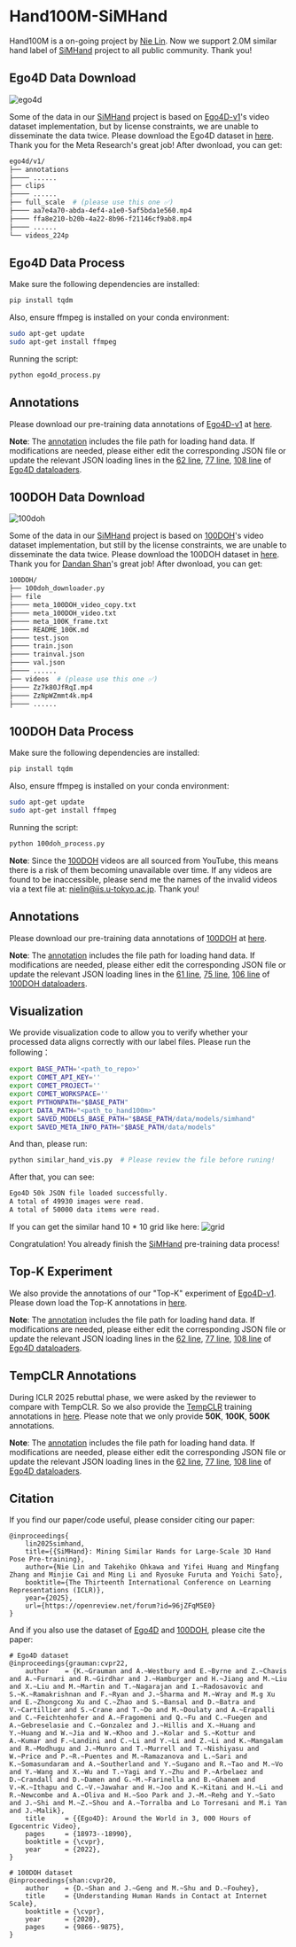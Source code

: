 # Hand100M-SiMHand
Hand100M is a on-going project by [Nie Lin](https://lin-nie.github.io/). Now we support 2.0M similar hand label of [SiMHand](https://github.com/ut-vision/SiMHand) project to all public community. Thank you!


## Ego4D Data Download
![ego4d](ego-4d-01.png)

Some of the data in our [SiMHand](https://github.com/ut-vision/SiMHand) project is based on [Ego4D-v1](https://ego4d-data.org/)'s video dataset implementation, but by license constraints, we are unable to disseminate the data twice. Please download the Ego4D dataset in [here](https://ego4d-data.org/). Thank you for the Meta Research's great job!
After dwonload, you can get:
```bash
ego4d/v1/
├── annotations
├──── ......
├── clips
├──── ......
├── full_scale  # (please use this one ✅)
├──── aa7e4a70-abda-4ef4-a1e0-5af5bda1e560.mp4
├──── ffa8e210-b20b-4a22-8b96-f21146cf9ab8.mp4
├──── ......
└── videos_224p
```

## Ego4D Data Process
Make sure the following dependencies are installed:
```bash
pip install tqdm
```

Also, ensure ffmpeg is installed on your conda environment:
```bash
sudo apt-get update
sudo apt-get install ffmpeg
```

Running the script:
```bash
python ego4d_process.py
```

## Annotations
Please download our pre-training data annotations of [Ego4D-v1](https://ego4d-data.org/) at [here](https://drive.google.com/drive/folders/1OC1X5iJsc8oMOOLw-UOZSzaNHzqP4LFg?usp=sharing).

**Note**: The [annotation](https://drive.google.com/drive/folders/1OC1X5iJsc8oMOOLw-UOZSzaNHzqP4LFg?usp=sharing) includes the file path for loading hand data. If modifications are needed, please either edit the corresponding JSON file or update the relevant JSON loading lines in the [62 line](https://github.com/ut-vision/SiMHand/blob/main/src/data_loader/ego4d_loader.py#L62), [77 line](https://github.com/ut-vision/SiMHand/blob/main/src/data_loader/ego4d_loader.py#L77), [108 line](https://github.com/ut-vision/SiMHand/blob/main/src/data_loader/ego4d_loader.py#L108) of [Ego4D dataloaders](https://github.com/ut-vision/SiMHand/blob/main/src/data_loader/ego4d_loader.py).

## 100DOH Data Download
![100doh](100doh.jpg)

Some of the data in our [SiMHand](https://github.com/ut-vision/SiMHand) project is based on [100DOH](https://fouheylab.eecs.umich.edu/~dandans/projects/100DOH/index.html)'s video dataset implementation, but still by the license constraints, we are unable to disseminate the data twice. Please download the 100DOH dataset in [here](https://ego4d-data.org/). Thank you for [Dandan Shan](https://ddshan.github.io/)'s great job! After dwonload, you can get:
```bash
100DOH/
├── 100doh_downloader.py
├── file
├──── meta_100DOH_video_copy.txt
├──── meta_100DOH_video.txt
├──── meta_100K_frame.txt
├──── README_100K.md
├──── test.json
├──── train.json
├──── trainval.json
├──── val.json
├──── ......
├── videos  # (please use this one ✅)
├──── Zz7k80JfRqI.mp4
├──── ZzNpWZmmt4k.mp4
├──── ......
```
## 100DOH Data Process
Make sure the following dependencies are installed:
```bash
pip install tqdm
```

Also, ensure ffmpeg is installed on your conda environment:
```bash
sudo apt-get update
sudo apt-get install ffmpeg
```

Running the script:
```bash
python 100doh_process.py
```

**Note**: Since the [100DOH](https://fouheylab.eecs.umich.edu/~dandans/projects/100DOH/index.html) videos are all sourced from YouTube, this means there is a risk of them becoming unavailable over time. If any videos are found to be inaccessible, please send me the names of the invalid videos via a text file at: [nielin@iis.u-tokyo.ac.jp](nielin@iis.u-tokyo.ac.jp). Thank you!


## Annotations
Please download our pre-training data annotations of [100DOH](https://fouheylab.eecs.umich.edu/~dandans/projects/100DOH/index.html) at [here](https://drive.google.com/drive/folders/1dUHM-YzIgc_FQau8rqOsl3xPC90HYIdj?usp=sharing).

**Note**: The [annotation](https://drive.google.com/drive/folders/1dUHM-YzIgc_FQau8rqOsl3xPC90HYIdj?usp=sharing) includes the file path for loading hand data. If modifications are needed, please either edit the corresponding JSON file or update the relevant JSON loading lines in the [61 line]((https://github.com/ut-vision/SiMHand/blob/main/src/data_loader/doh_loader.py#L61)), [75 line](https://github.com/ut-vision/SiMHand/blob/main/src/data_loader/doh_loader.py#L75), [106 line](https://github.com/ut-vision/SiMHand/blob/main/src/data_loader/doh_loader.py#L106) of [100DOH dataloaders](https://github.com/ut-vision/SiMHand/blob/main/src/data_loader/doh_loader.py).

## Visualization
We provide visualization code to allow you to verify whether your processed data aligns correctly with our label files. Please run the following：
```bash
export BASE_PATH='<path_to_repo>'
export COMET_API_KEY=''
export COMET_PROJECT=''
export COMET_WORKSPACE=''
export PYTHONPATH="$BASE_PATH"
export DATA_PATH="<path_to_hand100m>"
export SAVED_MODELS_BASE_PATH="$BASE_PATH/data/models/simhand"
export SAVED_META_INFO_PATH="$BASE_PATH/data/models" 
```

And than, please run:
```bash
python similar_hand_vis.py  # Please review the file before runing!
```

After that, you can see:
```bash
Ego4D 50k JSON file loaded successfully.
A total of 49930 images were read.
A total of 50000 data items were read.
```

If you can get the similar hand 10 * 10 grid like here:
![grid](./visualization/vis_10x10_grid.jpg)

Congratulation! You already finish the [SiMHand](https://github.com/ut-vision/SiMHand) pre-training data process!

## Top-K Experiment
We also provide the annotations of our "Top-K" experiment of [Ego4D-v1](https://ego4d-data.org/). Please down load the Top-K annotations in [here](https://drive.google.com/drive/folders/1ZtI9gZkINMQSqEACX8m4ARyKgKKEZzO-?usp=sharing).

**Note**: The [annotation](https://drive.google.com/drive/folders/1OC1X5iJsc8oMOOLw-UOZSzaNHzqP4LFg?usp=sharing) includes the file path for loading hand data. If modifications are needed, please either edit the corresponding JSON file or update the relevant JSON loading lines in the [62 line](https://github.com/ut-vision/SiMHand/blob/main/src/data_loader/ego4d_loader.py#L62), [77 line](https://github.com/ut-vision/SiMHand/blob/main/src/data_loader/ego4d_loader.py#L77), [108 line](https://github.com/ut-vision/SiMHand/blob/main/src/data_loader/ego4d_loader.py#L108) of [Ego4D dataloaders](https://github.com/ut-vision/SiMHand/blob/main/src/data_loader/ego4d_loader.py).

## TempCLR Annotations
During ICLR 2025 rebuttal phase, we were asked by the reviewer to compare with TempCLR. So we also provide the [TempCLR](https://eth-ait.github.io/tempclr/) training annotations in [here](https://drive.google.com/drive/folders/1tjhRmqf72Vi8_xosfGlTzJLlk0BPw1R3?usp=sharing). Please note that we only provide **50K**, **100K**, **500K** annotations.

**Note**: The [annotation](https://drive.google.com/drive/folders/1OC1X5iJsc8oMOOLw-UOZSzaNHzqP4LFg?usp=sharing) includes the file path for loading hand data. If modifications are needed, please either edit the corresponding JSON file or update the relevant JSON loading lines in the [62 line](https://github.com/ut-vision/SiMHand/blob/main/src/data_loader/ego4d_loader.py#L62), [77 line](https://github.com/ut-vision/SiMHand/blob/main/src/data_loader/ego4d_loader.py#L77), [108 line](https://github.com/ut-vision/SiMHand/blob/main/src/data_loader/ego4d_loader.py#L108) of [Ego4D dataloaders](https://github.com/ut-vision/SiMHand/blob/main/src/data_loader/ego4d_loader.py).

## Citation
If you find our paper/code useful, please consider citing our paper:


```
@inproceedings{
    lin2025simhand,
    title={{SiMHand}: Mining Similar Hands for Large-Scale 3D Hand Pose Pre-training},
    author={Nie Lin and Takehiko Ohkawa and Yifei Huang and Mingfang Zhang and Minjie Cai and Ming Li and Ryosuke Furuta and Yoichi Sato},
    booktitle={The Thirteenth International Conference on Learning Representations (ICLR)},
    year={2025},
    url={https://openreview.net/forum?id=96jZFqM5E0}
}
```

And if you also use the dataset of [Ego4D](https://ego4d-data.org/) and [100DOH](https://fouheylab.eecs.umich.edu/~dandans/projects/100DOH/index.html), please cite the paper:
```
# Ego4D dataset
@inproceedings{grauman:cvpr22,
    author    = {K.~Grauman and A.~Westbury and E.~Byrne and Z.~Chavis and A.~Furnari and R.~Girdhar and J.~Hamburger and H.~Jiang and M.~Liu and X.~Liu and M.~Martin and T.~Nagarajan and I.~Radosavovic and S.~K.~Ramakrishnan and F.~Ryan and J.~Sharma and M.~Wray and M.g Xu and E.~Zhongcong Xu and C.~Zhao and S.~Bansal and D.~Batra and V.~Cartillier and S.~Crane and T.~Do and M.~Doulaty and A.~Erapalli and C.~Feichtenhofer and A.~Fragomeni and Q.~Fu and C.~Fuegen and A.~Gebreselasie and C.~Gonzalez and J.~Hillis and X.~Huang and Y.~Huang and W.~Jia and W.~Khoo and J.~Kolar and S.~Kottur and A.~Kumar and F.~Landini and C.~Li and Y.~Li and Z.~Li and K.~Mangalam and R.~Modhugu and J.~Munro and T.~Murrell and T.~Nishiyasu and W.~Price and P.~R.~Puentes and M.~Ramazanova and L.~Sari and K.~Somasundaram and A.~Southerland and Y.~Sugano and R.~Tao and M.~Vo and Y.~Wang and X.~Wu and T.~Yagi and Y.~Zhu and P.~Arbelaez and D.~Crandall and D.~Damen and G.~M.~Farinella and B.~Ghanem and V.~K.~Ithapu and C.~V.~Jawahar and H.~Joo and K.~Kitani and H.~Li and R.~Newcombe and A.~Oliva and H.~Soo Park and J.~M.~Rehg and Y.~Sato and J.~Shi and M.~Z.~Shou and A.~Torralba and Lo Torresani and M.i Yan and J.~Malik},
    title     = {{Ego4D}: Around the World in 3, 000 Hours of Egocentric Video},
    pages     = {18973--18990},
    booktitle = {\cvpr},
    year      = {2022},
}

# 100DOH dataset
@inproceedings{shan:cvpr20,
    author    = {D.~Shan and J.~Geng and M.~Shu and D.~Fouhey},
    title     = {Understanding Human Hands in Contact at Internet Scale},
    booktitle = {\cvpr}, 
    year      = {2020},
    pages     = {9866--9875},
}
```